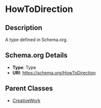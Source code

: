 # HowToDirection

## Description
A type defined in Schema.org.

## Schema.org Details
- **Type**: Type
- **URI**: https://schema.org/HowToDirection

## Parent Classes
- [CreativeWork](../CreativeWork.md)


